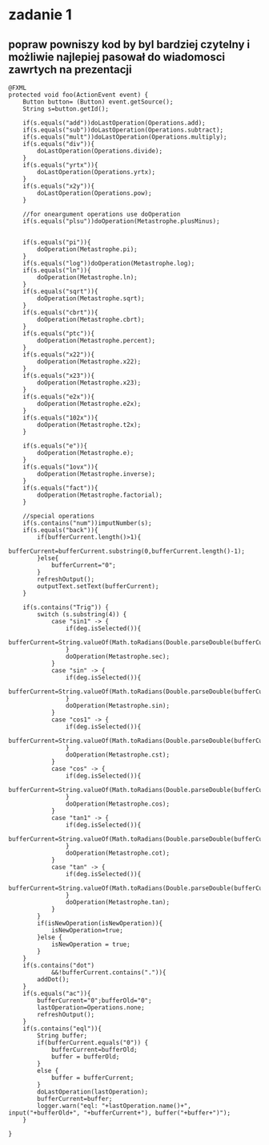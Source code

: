 # zadanie 1
## popraw powniszy kod by byl bardziej czytelny i możliwie najlepiej pasował do wiadomosci zawrtych na prezentacji
    
    @FXML
    protected void foo(ActionEvent event) {
        Button button= (Button) event.getSource();
        String s=button.getId();

        if(s.equals("add"))doLastOperation(Operations.add);
        if(s.equals("sub"))doLastOperation(Operations.subtract);
        if(s.equals("mult"))doLastOperation(Operations.multiply);
        if(s.equals("div")){
            doLastOperation(Operations.divide);
        }
        if(s.equals("yrtx")){
            doLastOperation(Operations.yrtx);
        }
        if(s.equals("x2y")){
            doLastOperation(Operations.pow);
        }

        //for oneargument operations use doOperation
        if(s.equals("plsu"))doOperation(Metastrophe.plusMinus);


        if(s.equals("pi")){
            doOperation(Metastrophe.pi);
        }
        if(s.equals("log"))doOperation(Metastrophe.log);
        if(s.equals("ln")){
            doOperation(Metastrophe.ln);
        }
        if(s.equals("sqrt")){
            doOperation(Metastrophe.sqrt);
        }
        if(s.equals("cbrt")){
            doOperation(Metastrophe.cbrt);
        }
        if(s.equals("ptc")){
            doOperation(Metastrophe.percent);
        }
        if(s.equals("x22")){
            doOperation(Metastrophe.x22);
        }
        if(s.equals("x23")){
            doOperation(Metastrophe.x23);
        }
        if(s.equals("e2x")){
            doOperation(Metastrophe.e2x);
        }
        if(s.equals("102x")){
            doOperation(Metastrophe.t2x);
        }

        if(s.equals("e")){
            doOperation(Metastrophe.e);
        }
        if(s.equals("1ovx")){
            doOperation(Metastrophe.inverse);
        }
        if(s.equals("fact")){
            doOperation(Metastrophe.factorial);
        }

        //special operations
        if(s.contains("num"))imputNumber(s);
        if(s.equals("back")){
            if(bufferCurrent.length()>1){
                bufferCurrent=bufferCurrent.substring(0,bufferCurrent.length()-1);
            }else{
                bufferCurrent="0";
            }
            refreshOutput();
            outputText.setText(bufferCurrent);
        }

        if(s.contains("Trig")) {
            switch (s.substring(4)) {
                case "sin1" -> {
                    if(deg.isSelected()){
                        bufferCurrent=String.valueOf(Math.toRadians(Double.parseDouble(bufferCurrent)));
                    }
                    doOperation(Metastrophe.sec);
                }
                case "sin" -> {
                    if(deg.isSelected()){
                        bufferCurrent=String.valueOf(Math.toRadians(Double.parseDouble(bufferCurrent)));
                    }
                    doOperation(Metastrophe.sin);
                }
                case "cos1" -> {
                    if(deg.isSelected()){
                        bufferCurrent=String.valueOf(Math.toRadians(Double.parseDouble(bufferCurrent)));
                    }
                    doOperation(Metastrophe.cst);
                }
                case "cos" -> {
                    if(deg.isSelected()){
                        bufferCurrent=String.valueOf(Math.toRadians(Double.parseDouble(bufferCurrent)));
                    }
                    doOperation(Metastrophe.cos);
                }
                case "tan1" -> {
                    if(deg.isSelected()){
                        bufferCurrent=String.valueOf(Math.toRadians(Double.parseDouble(bufferCurrent)));
                    }
                    doOperation(Metastrophe.cot);
                }
                case "tan" -> {
                    if(deg.isSelected()){
                        bufferCurrent=String.valueOf(Math.toRadians(Double.parseDouble(bufferCurrent)));
                    }
                    doOperation(Metastrophe.tan);
                }
            }
            if(isNewOperation(isNewOperation)){
                isNewOperation=true;
            }else {
                isNewOperation = true;
            }
        }
        if(s.contains("dot")
                &&!bufferCurrent.contains(".")){
            addDot();
        }
        if(s.equals("ac")){
            bufferCurrent="0";bufferOld="0";
            lastOperation=Operations.none;
            refreshOutput();
        }
        if(s.contains("eql")){
            String buffer;
            if(bufferCurrent.equals("0")) {
                bufferCurrent=bufferOld;
                buffer = bufferOld;
            }
            else {
                buffer = bufferCurrent;
            }
            doLastOperation(lastOperation);
            bufferCurrent=buffer;
            logger.warn("eql: "+lastOperation.name()+", input("+bufferOld+", "+bufferCurrent+"), buffer("+buffer+")");
        }

    }